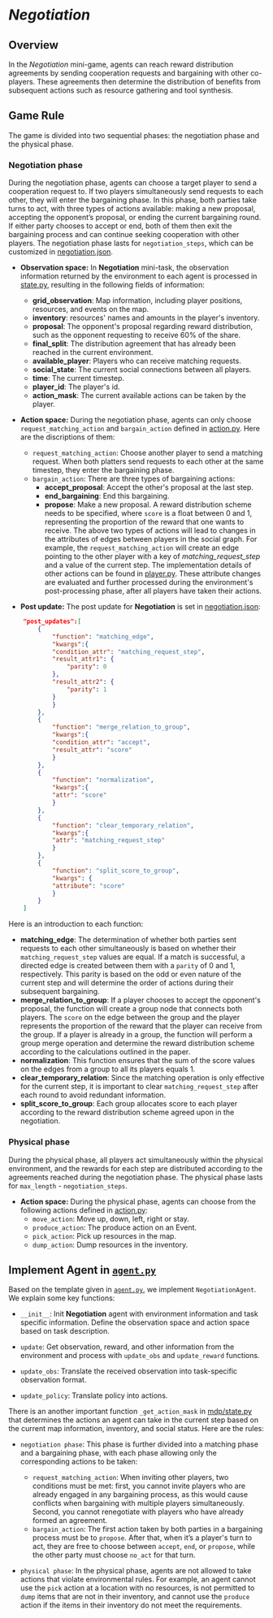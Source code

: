 # *Negotiation*
## Overview
In the *Negotiation* mini-game, agents can reach reward distribution agreements by sending cooperation requests and bargaining with other co-players. These agreements then determine the distribution of benefits from subsequent actions such as resource gathering and tool synthesis.
## Game Rule
The game is divided into two sequential phases: the negotiation phase and the physical phase.
### Negotiation phase
During the negotiation phase, agents can choose a target player to send a cooperation request to. If two players simultaneously send requests to each other, they will enter the bargaining phase. In this phase, both parties take turns to act, with three types of actions available: making a new proposal, accepting the opponent’s proposal, or ending the current bargaining round. If either party chooses to accept or end, both of them then exit the bargaining process and can continue seeking cooperation with other players. The negotiation phase lasts for  `negotiation_steps`, which can be customized in [negotiation.json](../../../config/task/negotiation.json).
- **Observation space:** In **Negotiation** mini-task, the observation information returned by the environment to each agent is processed in [state.py](../negotiation/agent/mdp/state.py), resulting in the following fields of information:
    - **grid_observation**: Map information, including player positions, resources, and events on the map.
    - **inventory**: resources' names and amounts in the player's inventory.
    - **proposal**: The opponent's proposal regarding reward distribution, such as the opponent requesting to receive 60% of the share.
    - **final_split**: The distribution agreement that has already been reached in the current environment.
    - **available_player**: Players who can receive matching requests.
    - **social_state**: The current social connections between all players.
    - **time**: The current timestep.
    - **player_id**: The player's id.
    - **action_mask**: The current available actions can be taken by the player.

- **Action space:** During the negotiation phase, agents can only choose `request_matching_action` and `bargain_action` defined in [action.py](../negotiation/agent/mdp/action.py). Here are the discriptions of them:
    - `request_matching_action`: Choose another player to send a matching request. When both platters send requests to each other at the same timestep, they enter the bargaining phase.
    - `bargain_action`: There are three types of bargaining actions:
        - **accept_proposal**: Accept the other's proposal at the last step.
        - **end_bargaining**: End this bargaining.
        - **propose**: Make a new proposal. A reward distribution scheme needs to be specified, where `score` is a float between 0 and 1, representing the proportion of the reward that one wants to receive.
    The above two types of actions will lead to changes in the attributes of edges between players in the social graph. For example, the `request_matching_action` will create an edge pointing to the other player with a key of *matching_request_step* and a value of the current step. The implementation details of other actions can be found in [player.py](../../env/player.py). These attribute changes are evaluated and further processed during the environment's post-processing phase, after all players have taken their actions.

- **Post update:** The post update for **Negotiation** is set in [negotiation.json](../../../config/task/negotiation.json):

```json
    "post_updates":[
        {
            "function": "matching_edge",
            "kwargs":{
            "condition_attr": "matching_request_step",
            "result_attr1": {
                "parity": 0
            },
            "result_attr2": {
                "parity": 1
            }
            }
        },
        {
            "function": "merge_relation_to_group",
            "kwargs":{
            "condition_attr": "accept",
            "result_attr": "score"
            }
        },
        {
            "function": "normalization",
            "kwargs":{
            "attr": "score"
            }
        },
        {
            "function": "clear_temporary_relation",
            "kwargs":{
            "attr": "matching_request_step"
            }
        },
        {
            "function": "split_score_to_group",
            "kwargs": {
            "attribute": "score"
            }
        }
    ]
```
Here is an introduction to each function:
- **matching_edge**: The determination of whether both parties sent requests to each other simultaneously is based on whether their `matching_request_step` values are equal. If a match is successful, a directed edge is created between them with a `parity` of 0 and 1, respectively. This parity is based on the odd or even nature of the current step and will determine the order of actions during their subsequent bargaining.
- **merge_relation_to_group**: If a player chooses to accept the opponent's proposal, the function will create a group node that connects both players. The `score` on the edge between the group and the player represents the proportion of the reward that the player can receive from the group. If a player is already in a group, the function will perform a group merge operation and determine the reward distribution scheme according to the calculations outlined in the paper.
- **normalization**: This function ensures that the sum of the score values on the edges from a group to all its players equals 1.
- **clear_temporary_relation**: Since the matching operation is only effective for the current step, it is important to clear `matching_request_step` after each round to avoid redundant information.
- **split_score_to_group**: Each group allocates score to each player according to the reward distribution scheme agreed upon in the negotiation.

### Physical phase
During the physical phase, all players act simultaneously within the physical environment, and the rewards for each step are distributed according to the agreements reached during the negotiation phase. The physical phase lasts for `max_length` - `negotiation_steps`.
- **Action space:** During the physical phase, agents can choose from the following actions defined in [action.py](../negotiation/agent/mdp/action.py):
    - `move_action`: Move up, down, left, right or stay.
    - `produce_action`: The produce action on an Event.
    - `pick_action`: Pick up resources in the map.
    - `dump_action`: Dump resources in the inventory.

## Implement Agent in [`agent.py`](./agent/agent.py)
Based on the template given in [`agent.py`](../../agent/agent.py), we implement `NegotiationAgent`. We explain some key functions:
- `__init__`: Init **Negotiation** agent with environment information and task specific information. Define the observation space and action space based on task description.

- `update`: Get observation, reward, and other information from the environment and process with `update_obs` and `update_reward` functions.

- `update_obs`: Translate the received observation into task-specific observation format.

- `update_policy`: Translate policy into actions.

There is an another important function `_get_action_mask` in [mdp/state.py](../negotiation/agent/mdp/state.py) that determines the actions an agent can take in the current step based on the current map information, inventory, and social status. Here are the rules:

- `negotiation phase`: This phase is further divided into a matching phase and a bargaining phase, with each phase allowing only the corresponding actions to be taken:
    - `request_matching_action`: When inviting other players, two conditions must be met: first, you cannot invite players who are already engaged in any bargaining process, as this would cause conflicts when bargaining with multiple players simultaneously. Second, you cannot renegotiate with players who have already formed an agreement.
    - `bargain_action`: The first action taken by both parties in a bargaining process must be to `propose`. After that, when it’s a player's turn to act, they are free to choose between `accept`, `end`, or `propose`, while the other party must choose `no_act` for that turn.

- `physical phase`: In the physical phase, agents are not allowed to take actions that violate environmental rules. For example, an agent cannot use the `pick` action at a location with no resources, is not permitted to `dump` items that are not in their inventory, and cannot use the `produce` action if the items in their inventory do not meet the requirements.